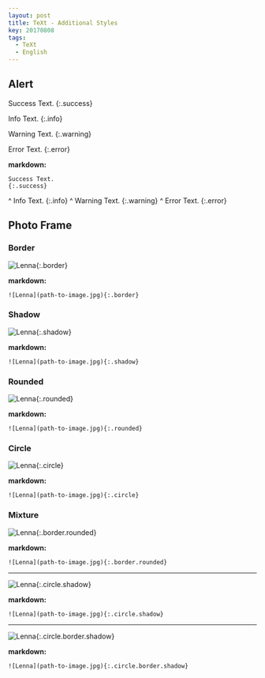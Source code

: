 ```yaml
---
layout: post
title: TeXt - Additional Styles
key: 20170808
tags:
  - TeXt
  - English
---
```

## Alert

Success Text.
{:.success}

Info Text.
{:.info}

Warning Text.
{:.warning}

Error Text.
{:.error}

<!--more-->

**markdown:**

    Success Text.
    {:.success}
^
    Info Text.
    {:.info}
^
    Warning Text.
    {:.warning}
^
    Error Text.
    {:.error}

## Photo Frame

### Border

![Lenna](//ww1.sinaimg.cn/large/73bd9e13ly1fof1u4iaorj2074074gp3.jpg "Lenna_border"){:.border}

**markdown:**

    ![Lenna](path-to-image.jpg){:.border}

### Shadow

![Lenna](//ww1.sinaimg.cn/large/73bd9e13ly1fof1u4iaorj2074074gp3.jpg "Lenna_shadow"){:.shadow}

**markdown:**

    ![Lenna](path-to-image.jpg){:.shadow}

### Rounded

![Lenna](//ww1.sinaimg.cn/large/73bd9e13ly1fof1u4iaorj2074074gp3.jpg "Lenna_rounded"){:.rounded}

**markdown:**

    ![Lenna](path-to-image.jpg){:.rounded}

### Circle

![Lenna](//ww1.sinaimg.cn/large/73bd9e13ly1fof1u4iaorj2074074gp3.jpg "Lenna_circle"){:.circle}

**markdown:**

    ![Lenna](path-to-image.jpg){:.circle}

### Mixture

![Lenna](//ww1.sinaimg.cn/large/73bd9e13ly1fof1u4iaorj2074074gp3.jpg "Lenna_border+rounded"){:.border.rounded}

**markdown:**

    ![Lenna](path-to-image.jpg){:.border.rounded}

---

![Lenna](//ww1.sinaimg.cn/large/73bd9e13ly1fof1u4iaorj2074074gp3.jpg "Lenna_circle+shadow"){:.circle.shadow}

**markdown:**

    ![Lenna](path-to-image.jpg){:.circle.shadow}

---

![Lenna](//ww1.sinaimg.cn/large/73bd9e13ly1fof1u4iaorj2074074gp3.jpg "Lenna_circle+border+shadow"){:.circle.border.shadow}

**markdown:**

    ![Lenna](path-to-image.jpg){:.circle.border.shadow}